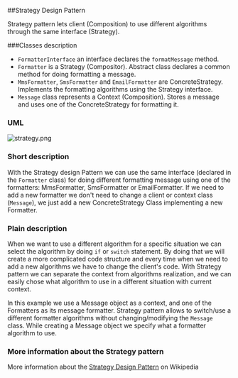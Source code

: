 ##Strategy Design Pattern

Strategy pattern lets client (Composition) to use different algorithms through the same interface (Strategy).

###Classes description

* `FormatterInterface` an interface declares the `formatMessage` method.
* `Formatter` is a Strategy (Compositor). Abstract class declares a common method for doing formatting a message.
* `MmsFormatter`, `SmsFormatter` and `EmailFormatter` are ConcreteStrategy. Implements the formatting algorithms using the Strategy interface.
* `Message` class represents a Context (Composition). Stores a message and uses one of the ConcreteStrategy for formatting it.

### UML

![strategy.png](https://github.com/jack-zuban/design-patterns/blob/master/images/strategy.png)

### Short description

With the Strategy design Pattern we can use the same interface (declared in the `Formatter` class) for doing different formatting message using one of the formatters: MmsFormatter, SmsFormatter or EmailFormatter.
If we need to add a new formatter we don't need to change a client or context class (`Message`), we just add a new ConcreteStrategy Class implementing a new Formatter.

### Plain description

When we want to use a different algorithm for a specific situation we can select the algorithm by doing `if` or `switch` statement.
By doing that we will create a more complicated code structure and every time when we need to add a new algorithms we have to change
the client's code. With Strategy pattern we can separate the context from algorithms realization, and we can easily chose what algorithm
to use in a different situation with current context. 

In this example we use a Message object as a context, and one of the Formatters as its message formatter. Strategy pattern
allows to switch/use a different formatter algorithms without changing/modifying the `Message` class. While creating a Message object we specify
what a formatter algorithm to use.

### More information about the Strategy pattern

More information about the [Strategy Design Pattern](https://en.wikipedia.org/wiki/Strategy_pattern) on Wikipedia
